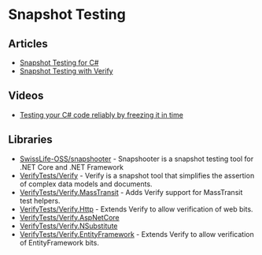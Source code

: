# Snapshot Testing

## Articles
- [Snapshot Testing for C#](https://blog.johnnyreilly.com/2018/11/17/snapshot-testing-for-c)
- [Snapshot Testing with Verify](https://www.danclarke.com/snapshot-testing-with-verify)

## Videos
- [Testing your C# code reliably by freezing it in time](https://www.youtube.com/watch?v=Q1_YkcPwpqY)

## Libraries
- [SwissLife-OSS/snapshooter](https://github.com/SwissLife-OSS/snapshooter) - Snapshooter is a snapshot testing tool for .NET Core and .NET Framework
- [VerifyTests/Verify](https://github.com/VerifyTests/Verify) - Verify is a snapshot tool that simplifies the assertion of complex data models and documents.
- [VerifyTests/Verify.MassTransit](https://github.com/VerifyTests/Verify.MassTransit) - Adds Verify support for MassTransit test helpers.
- [VerifyTests/Verify.Http](https://github.com/VerifyTests/Verify.Http) - Extends Verify to allow verification of web bits.
- [VerifyTests/Verify.AspNetCore](https://github.com/VerifyTests/Verify.AspNetCore)
- [VerifyTests/Verify.NSubstitute](https://github.com/VerifyTests/Verify.NSubstitute)
- [VerifyTests/Verify.EntityFramework](https://github.com/VerifyTests/Verify.EntityFramework) - Extends Verify to allow verification of EntityFramework bits.